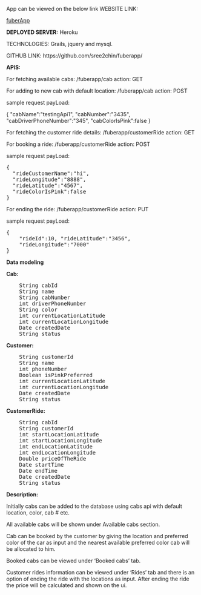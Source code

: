 <html>
<p>App can be viewed on the below link WEBSITE LINK:</p>
<a href = "https://thawing-brook-91824.herokuapp.com/">fuberApp</a>

<p><b>DEPLOYED SERVER:</b> Heroku</p>

<p>TECHNOLOGIES: Grails, jquery and mysql.</p>

<p>GITHUB LINK: https://github.com/sree2chin/fuberapp/</p>

<p><b>APIS:</b></p>

<p>For fetching available cabs: /fuberapp/cab action: GET</p>

<p>For adding to new cab with default location: /fuberapp/cab action: POST</p>

<p>sample request payLoad: </p>
<p>
</pre>
{ 	
	"cabName":"testingApi1", 
	"cabNumber":"3435", 
	"cabDriverPhoneNumber":"345", 
	"cabColorIsPink":false 
}
</pre>
</p>
<p>For fetching the customer ride details: /fuberapp/customerRide action: GET</p>

<p>For booking a ride: /fuberapp/customerRide action: POST </p>
<p>sample request payLoad:</p>

<p>
<pre>
{ 
  "rideCustomerName":"hi", 
  "rideLongitude":"8888", 
  "rideLatitude":"4567", 
  "rideColorIsPink":false 
}
</pre>
</p>

<p>For ending the ride: /fuberapp/customerRide action: PUT </p>
<p>sample request payLoad: </p>
<p>
<pre>
{ 
	"rideId":10, "rideLatitude":"3456", 
	"rideLongitude":"7000" 
}
</pre>
</p>

<p><b>Data modeling</b></p>

<p><b>Cab:</b></p> 
<p>
<pre>
	String cabId 
	String name 
	String cabNumber 
	int driverPhoneNumber 
	String color
	int currentLocationLatitude 
	int currentLocationLongitude 
	Date createdDate 
	String status
</pre>
</p>

<p><b>Customer:</b></p> 
<p>
<pre>
	String customerId
	String name
	int phoneNumber
	Boolean isPinkPreferred
	int currentLocationLatitude
	int currentLocationLongitude
	Date createdDate
	String status
</pre>
</p>

<p><b>CustomerRide:</b></p> 
<p>
<pre>
	String cabId
	String customerId
	int startLocationLatitude
	int startLocationLongitude
	int endLocationLatitude
	int endLocationLongitude
	Double priceOfTheRide
	Date startTime
	Date endTime
	Date createdDate
	String status
</pre>
</p>

<p><b>Description:</b></p>
<p>
Initially cabs can be added to the database using cabs api with default location, color, cab # etc.
</p>
<p>All available cabs will be shown under Available cabs section.</p>
<p>Cab can be booked by the customer by giving the location and preferred color of the car as input and the nearest available preferred color cab will be allocated to him.</p>
<p>Booked cabs can be viewed under ‘Booked cabs’ tab.</p>
<p>Customer rides information can be viewed under ‘Rides’ tab and there is an option of ending the ride with the locations as input. After ending the ride the price will be calculated and shown on the ui.</p>
</html>

